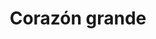 ---
title: Corazón grande
date: 
draft: false

# descripcion
description : Aro de plata pasante

materials: Plata 925

color: Plateado

dimensions: 1,1cm

code: 01-20-0436

type: "Aros"

categories: []

# Images
# first image will be shown in the product page
images:
  # - image: "images/path_to_image"
  # La ubicacion de las imagenes es imagenes/Aros/Aros.Solo Plata/01-20-0436-corazon-grande
  - image: "./images/aros/solo_plata/01-20-0436-corazon-grande_a.JPG"
  - image: "./images/aros/solo_plata/01-20-0436-corazon-grande_b.JPG"
---
